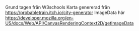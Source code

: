 Grund tagen från W3schools
Karta genererad från https://probabletrain.itch.io/city-generator
ImageData här https://developer.mozilla.org/en-US/docs/Web/API/CanvasRenderingContext2D/getImageData
